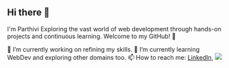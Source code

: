 ## Hi there 👋
I'm Parthivi
Exploring the vast world of web development through hands-on projects and continuous learning.
Welcome to my GitHub! 🚀
<!--
**parthivipradhan/parthivipradhan** is a ✨ _special_ ✨ repository because its `README.md` (this file) appears on your GitHub profile.

Here are some ideas to get you started:

- 🔭 I’m currently working on ...
- 🌱 I’m currently learning ...
- 👯 I’m looking to collaborate on ...
- 🤔 I’m looking for help with ...
- 💬 Ask me about ...
- 📫 How to reach me: ...
- 😄 Pronouns: ...
- ⚡ Fun fact: ...
-->
🔭 I’m currently working on refining my skills.
🌱 I’m currently learning WebDev and exploring other domains too.
📫 How to reach me: [LinkedIn](https://www.linkedin.com/in/parthivi-pradhan-aba260322/), 
<a href="mailto:parthivipradhan@gmail.com?"><img src="https://img.shields.io/badge/gmail-%23DD0031.svg?&style=for-the-badge&logo=gmail&logoColor=white"/></a>
